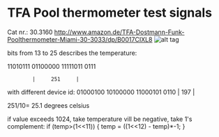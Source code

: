 TFA Pool thermometer test signals
====================
Cat nr.: 30.3160
http://www.amazon.de/TFA-Dostmann-Funk-Poolthermometer-Miami-30-3033/dp/B0017CIXL8
![alt tag](http://tfa-dostmann.de/uploads/tx_prodkat/303160gross.jpg)

bits from 13 to 25 describes the temperature:

11010111 01100000 11111011 0111

            |     251     |

with different device id:
01000100 10100000 11000101 0110
            |     197     |

251/10= 25.1 degrees celsius

if value exceeds 1024, take temperature vill be negative, take 1's complement:
if (temp>(1<<11)) {
  temp = ((1<<12) - temp)*-1;
}

